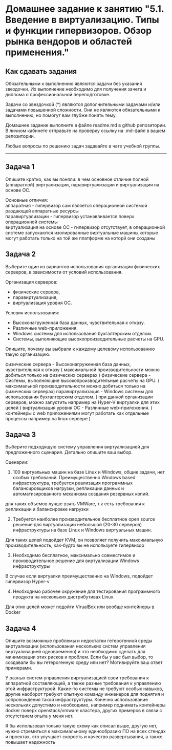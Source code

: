 
# Домашнее задание к занятию "5.1. Введение в виртуализацию. Типы и функции гипервизоров. Обзор рынка вендоров и областей применения."


## Как сдавать задания

Обязательными к выполнению являются задачи без указания звездочки. Их выполнение необходимо для получения зачета и диплома о профессиональной переподготовке.

Задачи со звездочкой (*) являются дополнительными задачами и/или задачами повышенной сложности. Они не являются обязательными к выполнению, но помогут вам глубже понять тему.

Домашнее задание выполните в файле readme.md в github репозитории. В личном кабинете отправьте на проверку ссылку на .md-файл в вашем репозитории.

Любые вопросы по решению задач задавайте в чате учебной группы.

---

## Задача 1

Опишите кратко, как вы поняли: в чем основное отличие полной (аппаратной) виртуализации, паравиртуализации и виртуализации на основе ОС.
  
Основные отличия:  
   аппаратная - гипервизор сам является операционной системой раздающей аппаратные ресурсы  
   паравиртуализации -  гипервизор устанавливается поверх операционной системы  
   виртуализация на основе ОС - гипервизор отсутствует, в операционной системе запускаются изолированные виртуальные машины,которые могут работать только на той же платформе на которй они созданы


## Задача 2

Выберите один из вариантов использования организации физических серверов, в зависимости от условий использования.

Организация серверов:
- физические сервера,
- паравиртуализация,
- виртуализация уровня ОС.

Условия использования:
- Высоконагруженная база данных, чувствительная к отказу.
- Различные web-приложения.
- Windows системы для использования бухгалтерским отделом.
- Системы, выполняющие высокопроизводительные расчеты на GPU.

Опишите, почему вы выбрали к каждому целевому использованию такую организацию.  

физические сервера - Высоконагруженная база данных, чувствительная к отказу  ( максимальной производительности можно добиться только на физических серверах )
физические сервера - Системы, выполняющие высокопроизводительные расчеты на GPU. ( максимальной производительности можно добиться только на физических серверах)
паравиртуализация -  Windows системы для использования бухгалтерским отделом. ( при данной организации серверов, можно запустить например на Hyper-V виртуалки для этих целей )
виртуализация уровня ОС - Различные web-приложения. ( контейнеры с web приложениями могут работать как отдельные процессы например на linux сервере )

## Задача 3

Выберите подходящую систему управления виртуализацией для предложенного сценария. Детально опишите ваш выбор.

Сценарии:

1. 100 виртуальных машин на базе Linux и Windows, общие задачи, нет особых требований. Преимущественно Windows based инфраструктура, требуется реализация программных балансировщиков нагрузки, репликации данных и автоматизированного механизма создания резервных копий.

для таких объемов лучше взять VMWare, т.к есть требования к репликации и балансировке нагрузки

2. Требуется наиболее производительное бесплатное open source решение для виртуализации небольшой (20-30 серверов) инфраструктуры на базе Linux и Windows виртуальных машин.  

Для таких целей подойдет KVM, он позволяет получить максимальную производительность, как-будто вы не используете гипервизор

3. Необходимо бесплатное, максимально совместимое и производительное решение для виртуализации Windows инфраструктуры  

В случае если виртуалки преимущественно на Windows, подойдет гипервизор Hyper-v  


4. Необходимо рабочее окружение для тестирования программного продукта на нескольких дистрибутивах Linux.

Для этих целей может подойти VirualBox или вообще контейнеры в Docker


## Задача 4

Опишите возможные проблемы и недостатки гетерогенной среды виртуализации (использования нескольких систем управления виртуализацией одновременно) и что необходимо сделать для минимизации этих рисков и проблем. Если бы у вас был выбор, то создавали бы вы гетерогенную среду или нет? Мотивируйте ваш ответ примерами.

У разных систем управления виртуализацией свои требования к аппаратной составляющей, а также разные требования к управлению этой инфраструктурой.
Какие-то системы не требуют особых навыков, другие наоборот требуют опытную команду инженеров для поднятия и сопровождения такой инфраструктуры.
Конечно использование нескольких допустимо и необходимо, например поднимать контейнеры docker поверх openstack/vmware кластера, других примеров в связи с отсутствием опыта у меня нет.

Я бы использовал только такую схему как описал выше, другую нет, нужно стремиться к максимальному единообразию ПО на всех стендах и проектах, это улучшает скорость и качество развертывания, а также повышает надежность